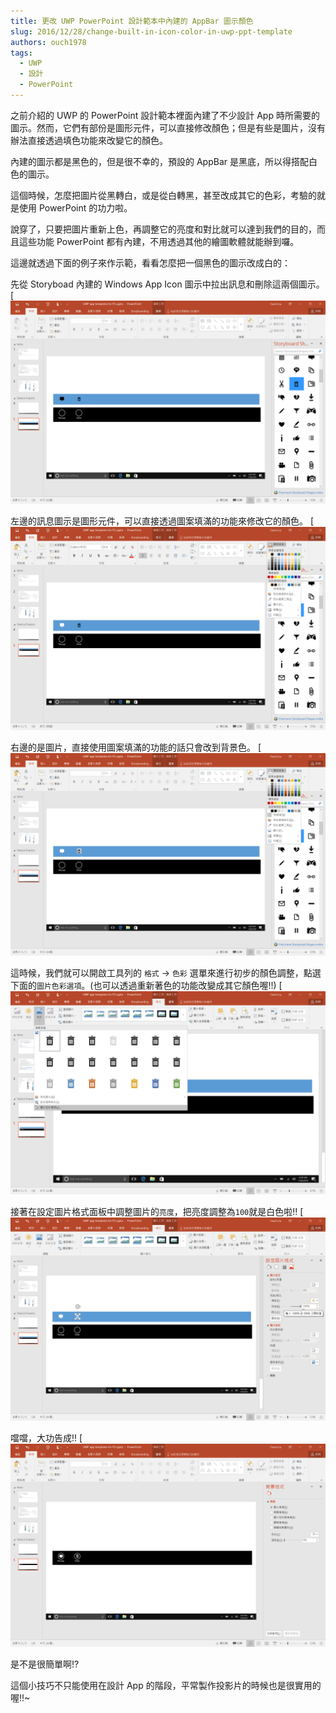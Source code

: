 ```yaml
---
title: 更改 UWP PowerPoint 設計範本中內建的 AppBar 圖示顏色
slug: 2016/12/28/change-built-in-icon-color-in-uwp-ppt-template
authors: ouch1978
tags:
  - UWP
  - 設計
  - PowerPoint
---
```


之前介紹的 UWP 的 PowerPoint 設計範本裡面內建了不少設計 App 時所需要的圖示。然而，它們有部份是圖形元件，可以直接修改顏色；但是有些是圖片，沒有辦法直接透過填色功能來改變它的顏色。

內建的圖示都是黑色的，但是很不幸的，預設的 AppBar 是黑底，所以得搭配白色的圖示。

這個時候，怎麼把圖片從黑轉白，或是從白轉黑，甚至改成其它的色彩，考驗的就是使用 PowerPoint 的功力啦。

說穿了，只要把圖片重新上色，再調整它的亮度和對比就可以達到我們的目的，而且這些功能 PowerPoint 都有內建，不用透過其他的繪圖軟體就能辦到囉。

這邊就透過下面的例子來作示範，看看怎麼把一個黑色的圖示改成白的：

先從 Storyboad 內建的 Windows App Icon 圖示中拉出訊息和刪除這兩個圖示。
[![左邊的圖示是圖形元件，右邊則是圖片](01-two-icons-with-different-types.png)

左邊的訊息圖示是圖形元件，可以直接透過圖案填滿的功能來修改它的顏色。
[![左邊的圖示是圖形元件，可以直接修改顏色](02-the-left-one-could-edit-the-color-directly.png)

右邊的是圖片，直接使用圖案填滿的功能的話只會改到背景色。
[![右邊的圖示是圖片，無法直接修改顏色](03-the-right-one-could-not-edit-the-color-directly.png)

這時候，我們就可以開啟工具列的 `格式` -> `色彩` 選單來進行初步的顏色調整，點選下面的`圖片色彩選項`。(也可以透過重新著色的功能改變成其它顏色喔!!)
[![顏色選單](04-the-recolor-options.png)

接著在設定圖片格式面板中調整圖片的`亮度`，把亮度調整為`100`就是白色啦!!
[![調整圖片的亮度](05-the-picture-color-options-panel.png)

噹噹，大功告成!!
[![大功告成](06-here-we-are.png)

是不是很簡單啊!?

這個小技巧不只能使用在設計 App 的階段，平常製作投影片的時候也是很實用的喔!!~
